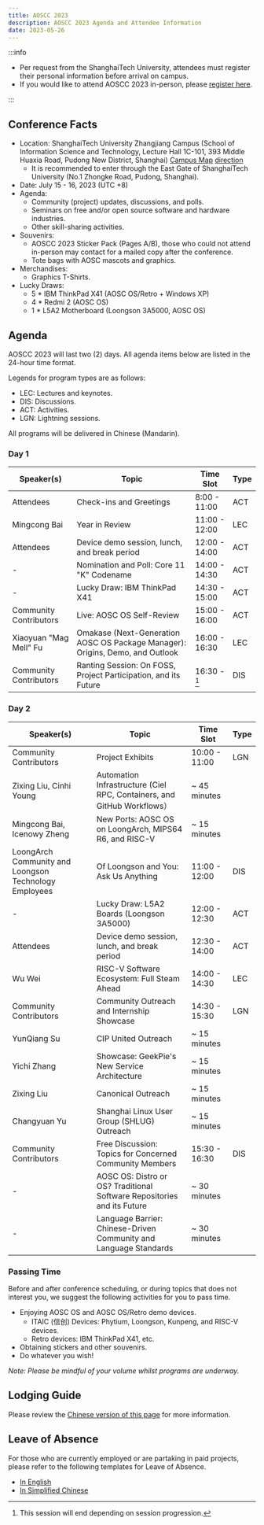 ```yaml
---
title: AOSCC 2023
description: AOSCC 2023 Agenda and Attendee Information
date: 2023-05-26
---
```


:::info

- Per request from the ShanghaiTech University, attendees must register their personal information before arrival on campus.
- If you would like to attend AOSCC 2023 in-person, please [register here](https://forms.gle/vc8sd3yah7eMNmoP7).

:::

## Conference Facts

- Location: ShanghaiTech University Zhangjiang Campus (School of Information Science and Technology, Lecture Hall 1C-101, 393 Middle Huaxia Road, Pudong New District, Shanghai) [Campus Map](https://map.shanghaitech.edu.cn/) [direction](https://webresources.aaaab3n.moe/2023/07/Screenshot_20230710_224535.png)
	- It is recommended to enter through the East Gate of ShanghaiTech University (No.1 Zhongke Road, Pudong, Shanghai).
- Date: July 15 - 16, 2023 (UTC +8)
- Agenda:
	- Community (project) updates, discussions, and polls.
	- Seminars on free and/or open source software and hardware industries.
	- Other skill-sharing activities.
- Souvenirs:
	- AOSCC 2023 Sticker Pack (Pages A/B), those who could not attend in-person may contact for a mailed copy after the conference.
	- Tote bags with AOSC mascots and graphics.
- Merchandises:
	- Graphics T-Shirts.
- Lucky Draws:
	- 5 * IBM ThinkPad X41 (AOSC OS/Retro + Windows XP)
	- 4 * Redmi 2 (AOSC OS)
	- 1 * L5A2 Motherboard (Loongson 3A5000, AOSC OS)

## Agenda

AOSCC 2023 will last two (2) days. All agenda items below are listed in the 24-hour time format.

Legends for program types are as follows:

- LEC: Lectures and keynotes.
- DIS: Discussions.
- ACT: Activities.
- LGN: Lightning sessions.

All programs will be delivered in Chinese (Mandarin).

### Day 1

| Speaker(s)              | Topic                                                                         | Time Slot     | Type   |
|-------------------------|-------------------------------------------------------------------------------|---------------|--------|
| Attendees               | Check-ins and Greetings                                                       | 8:00 - 11:00  | ACT    |
| Mingcong Bai            | Year in Review                                                                | 11:00 - 12:00 | LEC    |
| Attendees               | Device demo session, lunch, and break period                                  | 12:00 - 14:00 | ACT    |
| -                       | Nomination and Poll: Core 11 "K" Codename                                     | 14:00 - 14:30 | ACT    |
| -                       | Lucky Draw: IBM ThinkPad X41                                                  | 14:30 - 15:00 | ACT    |
| Community Contributors  | Live: AOSC OS Self-Review                                                     | 15:00 - 16:00 | ACT    |
| Xiaoyuan "Mag Mell" Fu  | Omakase (Next-Generation AOSC OS Package Manager): Origins, Demo, and Outlook | 16:00 - 16:30 | LEC    |
| Community Contributors  | Ranting Session: On FOSS, Project Participation, and its Future               | 16:30 - [^1]  | DIS    |

[^1]: This session will end depending on session progression.

### Day 2

| Speaker(s)                  | Topic                                                                         | Time Slot     | Type   |
|-----------------------------|-------------------------------------------------------------------------------|---------------|--------|
| Community Contributors      | Project Exhibits                                                              | 10:00 - 11:00 | LGN    |
| Zixing Liu, Cinhi Young     | Automation Infrastructure (Ciel RPC, Containers, and GitHub Workflows）       | \~ 45 minutes |        |
| Mingcong Bai, Icenowy Zheng | New Ports: AOSC OS on LoongArch, MIPS64 R6, and RISC-V                        | \~ 15 minutes |        |
| LoongArch Community and Loongson Technology Employees | Of Loongson and You: Ask Us Anything                | 11:00 - 12:00 | DIS    |
| -                           | Lucky Draw: L5A2 Boards (Loongson 3A5000)                                     | 12:00 - 12:30 | ACT    |
| Attendees                   | Device demo session, lunch, and break period                                  | 12:30 - 14:00 | ACT    |
| Wu Wei                      | RISC-V Software Ecosystem: Full Steam Ahead                                   | 14:00 - 14:30 | LEC    |
| Community Contributors      | Community Outreach and Internship Showcase                                    | 14:30 - 15:30 | LGN    |
| YunQiang Su                 | CIP United Outreach                                                           | \~ 15 minutes |        |
| Yichi Zhang                 | Showcase: GeekPie's New Service Architecture                                  | \~ 15 minutes |        |
| Zixing Liu                  | Canonical Outreach                                                            | \~ 15 minutes |        |
| Changyuan Yu                | Shanghai Linux User Group (SHLUG) Outreach                                    | \~ 15 minutes |        |
| Community Contributors      | Free Discussion: Topics for Concerned Community Members                       | 15:30 - 16:30 | DIS    |
| -                           | AOSC OS: Distro or OS? Traditional Software Repositories and its Future       | \~ 30 minutes |        |
| -                           | Language Barrier: Chinese-Driven Community and Language Standards             | \~ 30 minutes |        |

### Passing Time

Before and after conference scheduling, or during topics that does not interest you, we suggest the following activities for you to pass time.

- Enjoying AOSC OS and AOSC OS/Retro demo devices.
	- ITAIC (信创) Devices: Phytium, Loongson, Kunpeng, and RISC-V devices.
	- Retro devices: IBM ThinkPad X41, etc.
- Obtaining stickers and other souvenirs.
- Do whatever you wish!

*Note: Please be mindful of your volume whilst programs are underway.*

## Lodging Guide

Please review the [Chinese version of this page](/aoscc/2023/#zhu-su-zhi-nan) for more information.

## Leave of Absence

For those who are currently employed or are partaking in paid projects, please refer to the following templates for Leave of Absence.

- [In English](https://docs.google.com/document/d/1GkCdseMtRllGBpt7KWlgP5SUbX17DO81zB72PPHXKck/)
- [In Simplified Chinese](https://docs.google.com/document/d/1296FHRsfwcT9NNsqtS2I-LT2LaCLrpVcMxJcl3Lhzos/)
